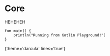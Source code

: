 # Core

HEHEHEH

```run-kotlin
fun main() {
    println("Running from Kotlin Playground!")
}
```
{theme='darcula' lines='true'}
